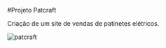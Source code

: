 #Projeto Patcraft

Criação de um site de vendas de patinetes elétricos. 

![patcraft](https://github.com/matheuslei/patcraft/assets/65515537/ac20db16-9c9c-404e-a260-08ceab6ee234)
